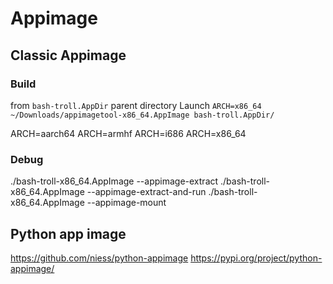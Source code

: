 # Appimage

## Classic Appimage

### Build

from `bash-troll.AppDir` parent directory
Launch `ARCH=x86_64 ~/Downloads/appimagetool-x86_64.AppImage bash-troll.AppDir/`

ARCH=aarch64
ARCH=armhf
ARCH=i686
ARCH=x86_64

### Debug

./bash-troll-x86_64.AppImage --appimage-extract
./bash-troll-x86_64.AppImage --appimage-extract-and-run
./bash-troll-x86_64.AppImage --appimage-mount

## Python app image

https://github.com/niess/python-appimage
https://pypi.org/project/python-appimage/
